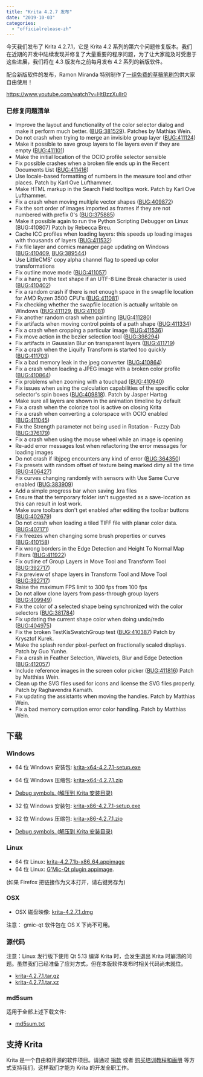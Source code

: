 ```yaml
---
title: "Krita 4.2.7 发布"
date: "2019-10-03"
categories: 
  - "officialrelease-zh"
---
```


今天我们发布了 Krita 4.2.7.1，它是 Krita 4.2 系列的第六个问题修复版本。我们在近期的开发中陆续发现并修复了大量重要的程序问题，为了让大家能及时受惠于这些进展，我们将在 4.3 版发布之前每月发布 4.2 系列的新版软件。

配合新版软件的发布，Ramon Miranda 特别制作了[一组免费的草稿笔刷包](https://files.kde.org/krita/extras/RM_Sketch_V1.bundle)供大家自由使用！

https://www.youtube.com/watch?v=HtBzzXulIr0

### 已修复问题清单

- Improve the layout and functionality of the color selector dialog and make it perform much better. ([BUG:381529](https://bugs.kde.org/show_bug.cgi?id=381529)). Patches by Mathias Wein.
- Do not crash when trying to merge an invisible group layer ([BUG:411124](https://bugs.kde.org/show_bug.cgi?id=411124))
- Make it possible to save group layers to file layers even if they are empty ([BUG:411101](https://bugs.kde.org/show_bug.cgi?id=411101))
- Make the initial location of the OCIO profile selector sensible
- Fix possible crashes when a broken file ends up in the Recent Documents List ([BUG:411416](https://bugs.kde.org/show_bug.cgi?id=411416))
- Use locale-based formatting of numbers in the measure tool and other places. Patch by Karl Ove Lufthammer.
- Make HTML markup in the Search Field tooltips work. Patch by Karl Ove Lufthammer.
- Fix a crash when moving multiple vector shapes ([BUG:409872](https://bugs.kde.org/show_bug.cgi?id=409872))
- Fix the sort order of images imported as frames if they are not numbered with prefix 0's ([BUG:375885](https://bugs.kde.org/show_bug.cgi?id=375885))
- Make it possible again to run the Python Scripting Debugger on Linux (BUG:410807) Patch by Rebecca Breu.
- Cache ICC profiles when loading layers: this speeds up loading images with thousands of layers ([BUG:411532](https://bugs.kde.org/show_bug.cgi?id=411532))
- Fix file layer and comics manager page updating on Windows ([BUG:410409](https://bugs.kde.org/show_bug.cgi?id=410409), [BUG:389544](https://bugs.kde.org/show_bug.cgi?id=389544))
- Use LittleCMS' copy alpha channel flag to speed up color transformations
- Fix outline move mode ([BUG:411057](https://bugs.kde.org/show_bug.cgi?id=411057))
- Fix a hang in the text shape if an UTF-8 Line Break character is used ([BUG:410402](https://bugs.kde.org/show_bug.cgi?id=410402))
- Fix a random crash if there is not enough space in the swapfile location for AMD Ryzen 3500 CPU's ([BUG:411081](https://bugs.kde.org/show_bug.cgi?id=411081))
- Fix checking whether the swapfile location is actually writable on Windows ([BUG:411129](https://bugs.kde.org/show_bug.cgi?id=411129), [BUG:411081](https://bugs.kde.org/show_bug.cgi?id=411081))
- Fix another random crash when painting ([BUG:411280](https://bugs.kde.org/show_bug.cgi?id=411280))
- Fix artifacts when moving control points of a path shape ([BUG:411334](https://bugs.kde.org/show_bug.cgi?id=411334))
- Fix a crash when cropping a particular image ([BUG:411536](https://bugs.kde.org/show_bug.cgi?id=411536))
- Fix move action in the bezier selection tool ([BUG:398294](https://bugs.kde.org/show_bug.cgi?id=398294))
- Fix artifacts in Gaussian Blur on transparent layers ([BUG:411719](https://bugs.kde.org/show_bug.cgi?id=411719))
- Fix a crash when the Liquify Transform is started too quickly ([BUG:411703](https://bugs.kde.org/show_bug.cgi?id=411703))
- Fix a bad memory leak in the jpeg converter ([BUG:410864](https://bugs.kde.org/show_bug.cgi?id=410864))
- Fix a crash when loading a JPEG image with a broken color profile ([BUG:410864](https://bugs.kde.org/show_bug.cgi?id=410864))
- Fix problems when zooming with a touchpad ([BUG:410940](https://bugs.kde.org/show_bug.cgi?id=410940))
- Fix issues when using the calculation capabilities of the specific color selector's spin boxes ([BUG:409818](https://bugs.kde.org/show_bug.cgi?id=409818)). Patch by Jasper Hartog
- Make sure all layers are shown in the animation timeline by default
- Fix a crash when the colorize tool is active on closing Krita
- Fix a crash when converting a colorspace with OCIO enabled ([BUG:411045](https://bugs.kde.org/show_bug.cgi?id=411045))
- Fix the Strength parameter not being used in Rotation - Fuzzy Dab ([BUG:376179](https://bugs.kde.org/show_bug.cgi?id=376179))
- Fix a crash when using the mouse wheel while an image is opening
- Re-add error messages lost when refactoring the error messages for loading images
- Do not crash if libjpeg encounters any kind of error ([BUG:364350](https://bugs.kde.org/show_bug.cgi?id=364350))
- Fix presets with random offset of texture being marked dirty all the time ([BUG:406427](https://bugs.kde.org/show_bug.cgi?id=406427))
- Fix curves changing randomly with sensors with Use Same Curve enabled ([BUG:383909](https://bugs.kde.org/show_bug.cgi?id=383909))
- Add a simple progress bar when saving .kra files
- Ensure that the temporary folder isn't suggested as a save-location as this can result in lost work.
- Make sure toolbars don't get enabled after editing the toolbar buttons ([BUG:402679](https://bugs.kde.org/show_bug.cgi?id=402679))
- Do not crash when loading a tiled TIFF file with planar color data. ([BUG:407171](https://bugs.kde.org/show_bug.cgi?id=407171))
- Fix freezes when changing some brush properties or curves ([BUG:410158](https://bugs.kde.org/show_bug.cgi?id=410158))
- Fix wrong borders in the Edge Detection and Height To Normal Map Filters ([BUG:411922](https://bugs.kde.org/show_bug.cgi?id=411922))
- Fix outline of Group Layers in Move Tool and Transform Tool ([BUG:392717](https://bugs.kde.org/show_bug.cgi?id=392717))
- Fix preview of shape layers in Transform Tool and Move Tool ([BUG:392717](https://bugs.kde.org/show_bug.cgi?id=392717))
- Raise the maximum FPS limit to 300 fps from 100 fps
- Do not allow clone layers from pass-through group layers ([BUG:409949](https://bugs.kde.org/show_bug.cgi?id=409949))
- Fix the color of a selected shape being synchronized with the color selectors ([BUG:381784](https://bugs.kde.org/show_bug.cgi?id=381784))
- Fix updating the current shape color when doing undo/redo ([BUG:404975](https://bugs.kde.org/show_bug.cgi?id=404975))
- Fix the broken TestKisSwatchGroup test ([BUG:410387](https://bugs.kde.org/show_bug.cgi?id=410387)) Patch by Krysztof Kurek.
- Make the splash render pixel-perfect on fractionally scaled displays. Patch by Guo Yunhe.
- Fix a crash in Feather Selection, Wavelets, Blur and Edge Detection ([BUG:412057](https://bugs.kde.org/show_bug.cgi?id=412057))
- Include reference images in the screen color picker ([BUG:411816](https://bugs.kde.org/show_bug.cgi?id=411816)) Patch by Matthias Wein.
- Clean up the SVG files used for icons and license the SVG files properly. Patch by Raghavendra Kamath.
- Fix updating the assistants when moving the handles. Patch by Matthias Wein.
- Fix a bad memory corruption error color handling. Patch by Matthias Wein.

## 下载

### Windows

- 64 位 Windows 安装包: [krita-x64-4.2.7.1-setup.exe](https://download.kde.org/stable/krita/4.2.7.1/krita-x64-4.2.7.1-setup.exe)
- 64 位 Windows 压缩包: [krita-x64-4.2.7.1.zip](https://download.kde.org/stable/krita/4.2.7.1/krita-x64-4.2.7.1.zip)
- [Debug symbols. (解压到 Krita 安装目录)](https://download.kde.org/stable/krita/4.2.7.1/krita-x64-4.2.7.1-dbg.zip)

- 32 位 Windows 安装包: [krita-x86-4.2.7.1-setup.exe](https://download.kde.org/stable/krita/4.2.7.1/krita-x86-4.2.7.1-setup.exe)
- 32 位 Windows 压缩包: [krita-x86-4.2.7.1.zip](https://download.kde.org/stable/krita/4.2.7.1/krita-x86-4.2.7.1.zip)
- [Debug symbols. (解压到 Krita 安装目录)](https://download.kde.org/stable/krita/4.2.7.1/krita-x86-4.2.7.1-dbg.zip)

### Linux

- 64 位 Linux: [krita-4.2.7.1b-x86\_64.appimage](https://download.kde.org/stable/krita/4.2.7.1/krita-4.2.7.1-x86_64.appimage)
- 64 位 Linux: [G'Mic-Qt plugin appimage](https://download.kde.org/stable/krita/4.2.7.1/gmic_krita_qt-x86_64.appimage).

(如果 Firefox 把链接作为文本打开，请右键另存为)

### OSX

- OSX 磁盘映像: [krita-4.2.7.1.dmg](https://download.kde.org/stable/krita/4.2.7.1/b/krita-4.2.7.1.dmg)

注意： gmic-qt 软件包在 OS X 下尚不可用。

### 源代码

注意：Linux 发行版下使用 Qt 5.13 编译 Krita 时，会发生退出 Krita 时崩溃的问题。虽然我们已经准备了应对方式，但在本版软件发布时相关代码尚未就位。

- [krita-4.2.7.1.tar.gz](https://download.kde.org/stable/krita/4.2.7.1/krita-4.2.7.1.tar.gz)
- [krita-4.2.7.1.tar.xz](https://download.kde.org/stable/krita/4.2.7.1/krita-4.2.7.1.tar.xz)

### md5sum

适用于全部上述下载文件:

- [md5sum.txt](https://download.kde.org/stable/krita/4.2.7.1/md5sum.txt)

## 支持 Krita

Krita 是一个自由和开源的软件项目。请通过 [捐款](https://krita.org/en/support-us/donations/) 或者 [购买培训教程和画册](https://krita.org/en/support-us/shop) 等方式支持我们，这样我们才能为 Krita 的开发全职工作。
